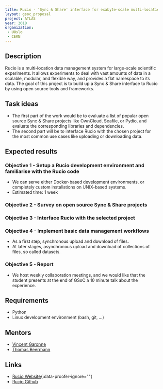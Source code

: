 ```yaml
---
title: Rucio - 'Sync & Share' interface for exabyte-scale multi-location data management
layout: gsoc_proposal
project: ATLAS
year: 2018
organization:
 - UOslo
 - CERN
---
```


## Description

Rucio is a multi-location data management system for large-scale scientific experiments. It allows experiments to deal with vast amounts of data in a scalable, modular, and flexible way, and provides a flat namespace to its data. The goal of this project is to build up a Sync & Share interface to Rucio by using open source tools and frameworks.


## Task ideas

- The first part of the work would be to evaluate a list of popular open source Sync & Share projects like OwnCloud, Seafile, or Pydio, and evaluate the corresponding libraries and dependencies.
- The second part will be to interface Rucio with the chosen project for the most common use cases like uploading or downloading data.

## Expected results

### Objective 1 - Setup a Rucio development environment and familiarise with the Rucio code

- We can serve either Docker-based development environments, or completely custom installations on UNIX-based systems.
- Estimated time: 1 week

### Objective 2 - Survey on open source Sync & Share projects

### Objective 3 - Interface Rucio with the selected project

### Objective 4 - Implement basic data management workflows

- As a first step, synchronous upload and download of files.
- At later stages, asynchronous upload and download of collections of files, so called datasets.

### Objective 5 - Report

- We host weekly collaboration meetings, and we would like that the student presents at the end of GSoC a 10 minute talk about the experience.

## Requirements

- Python
- Linux development environment (bash, git, ...)

## Mentors

- [Vincent Garonne](mailto:vgaronne@gmail.com)
- [Thomas Beermann](mailto:Thomas.Beermann@cern.ch)

## Links

- [Rucio Website](https://rucio.cern.ch){:data-proofer-ignore=""}
- [Rucio Github](https://github.com/rucio/rucio)
